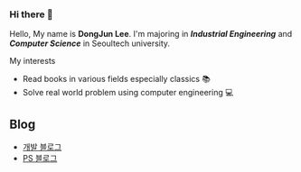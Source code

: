 ### Hi there 👋

Hello, My name is **DongJun Lee**. I'm majoring in __*Industrial Engineering*__ and __*Computer Science*__ in Seoultech university.

My interests
* Read books in various fields especially classics 📚
* Solve real world problem using computer engineering 💻



## Blog
* [개발 블로그](https://albatross3.tistory.com/)
* [PS 블로그](https://velog.io/@albatross__3) 

